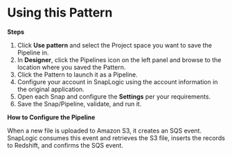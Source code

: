 # Using this Pattern

**Steps**

1. Click **Use pattern** and select the Project space you want to save the Pipeline in.
2. In **Designer**, click the Pipelines icon on the left panel and browse to the location where you saved the Pattern.
3. Click the Pattern to launch it as a Pipeline.
4. Configure your account in SnapLogic using the account information in the original application.
5. Open each Snap and configure the **Settings** per your requirements.
6. Save the Snap/Pipeline, validate, and run it.

**How to Configure the Pipeline**

When a new file is uploaded to Amazon S3, it creates an SQS event. SnapLogic consumes this event and retrieves the S3 file, inserts the records to Redshift, and confirms the SQS event.
